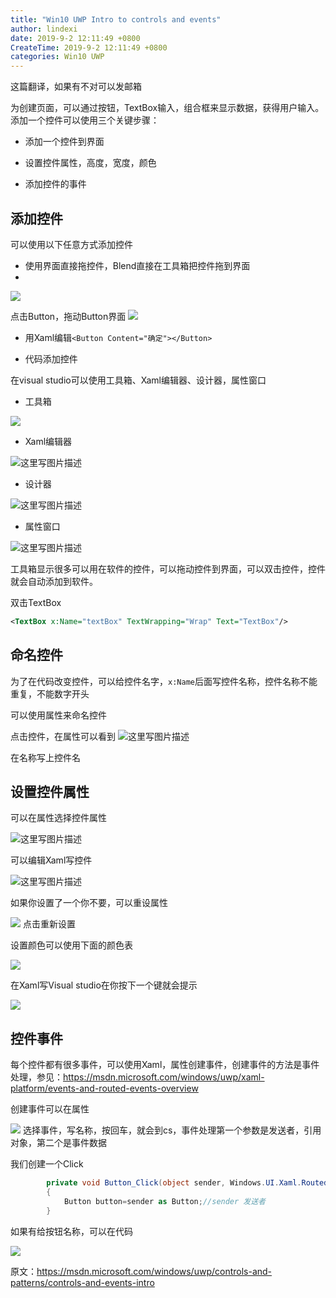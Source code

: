 ```yaml
---
title: "Win10 UWP Intro to controls and events"
author: lindexi
date: 2019-9-2 12:11:49 +0800
CreateTime: 2019-9-2 12:11:49 +0800
categories: Win10 UWP
---
```



<!--more-->





<div id="toc"></div>

这篇翻译，如果有不对可以发邮箱

为创建页面，可以通过按钮，TextBox输入，组合框来显示数据，获得用户输入。添加一个控件可以使用三个关键步骤：

- 添加一个控件到界面

- 设置控件属性，高度，宽度，颜色

- 添加控件的事件

## 添加控件


可以使用以下任意方式添加控件

- 使用界面直接拖控件，Blend直接在工具箱把控件拖到界面
- 
![](http://i12.tietuku.cn/5af30d67c9536b70.png)

 点击Button，拖动Button界面
 ![](http://i13.tietuku.cn/d1ce83f232b174fb.jpg)
 
-  用Xaml编辑`<Button Content="确定"></Button>`
   
- 代码添加控件

在visual studio可以使用工具箱、Xaml编辑器、设计器，属性窗口

- 工具箱

![](http://i13.tietuku.cn/75399cc4641b063e.png)


- Xaml编辑器

![这里写图片描述](http://img.blog.csdn.net/20160323170242683)

- 设计器

![这里写图片描述](http://img.blog.csdn.net/20160323170453139)

- 属性窗口

![这里写图片描述](http://img.blog.csdn.net/20160323170538139)

工具箱显示很多可以用在软件的控件，可以拖动控件到界面，可以双击控件，控件就会自动添加到软件。

双击TextBox

```xml
<TextBox x:Name="textBox" TextWrapping="Wrap" Text="TextBox"/>
```

## 命名控件

为了在代码改变控件，可以给控件名字，`x:Name`后面写控件名称，控件名称不能重复，不能数字开头

可以使用属性来命名控件

点击控件，在属性可以看到
![这里写图片描述](http://img.blog.csdn.net/20160323171006786)

在名称写上控件名

## 设置控件属性

可以在属性选择控件属性

![这里写图片描述](http://img.blog.csdn.net/20160323171006786)

可以编辑Xaml写控件

![这里写图片描述](http://img.blog.csdn.net/20160323171135819)

如果你设置了一个你不要，可以重设属性

![](http://i12.tietuku.cn/54149a3630910083.png)
点击重新设置

设置颜色可以使用下面的颜色表

![](http://i12.tietuku.cn/8f87d0190a7279e7.png)

在Xaml写Visual studio在你按下一个键就会提示

![](http://i12.tietuku.cn/3ce2d0efe79ef44f.png)

## 控件事件

每个控件都有很多事件，可以使用Xaml，属性创建事件，创建事件的方法是事件处理，参见：https://msdn.microsoft.com/windows/uwp/xaml-platform/events-and-routed-events-overview

创建事件可以在属性

![](http://i12.tietuku.cn/7ddf9aae007a821a.png)
选择事件，写名称，按回车，就会到cs，事件处理第一个参数是发送者，引用对象，第二个是事件数据

我们创建一个Click

```csharp
        private void Button_Click(object sender, Windows.UI.Xaml.RoutedEventArgs e)
        {
            Button button=sender as Button;//sender 发送者
        }
```
如果有给按钮名称，可以在代码

![](http://i12.tietuku.cn/2cc32155efa5e434.png)

原文：https://msdn.microsoft.com/windows/uwp/controls-and-patterns/controls-and-events-intro





